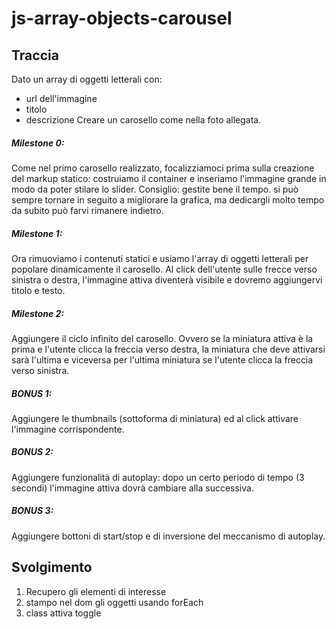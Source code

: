 # js-array-objects-carousel

## Traccia
Dato un array di oggetti letterali con:
 - url dell'immagine
 - titolo
 - descrizione
Creare un carosello come nella foto allegata.

##### Milestone 0:
Come nel primo carosello realizzato, focalizziamoci prima sulla creazione del markup statico: costruiamo il container e inseriamo l'immagine grande in modo da poter stilare lo slider.
Consiglio: gestite bene il tempo. si può sempre tornare in seguito a migliorare la grafica, ma dedicargli molto tempo da subito può farvi rimanere indietro.
##### Milestone 1:
Ora rimuoviamo i contenuti statici e usiamo l'array di oggetti letterali per popolare dinamicamente il carosello.
Al click dell'utente sulle frecce verso sinistra o destra, l'immagine attiva diventerà visibile e dovremo aggiungervi titolo e testo.
##### Milestone 2:
Aggiungere il ciclo infinito del carosello. Ovvero se la miniatura attiva è la prima e l'utente clicca la freccia verso destra, la miniatura che deve attivarsi sarà l'ultima e viceversa per l'ultima miniatura se l'utente clicca la freccia verso sinistra.

##### BONUS 1:
Aggiungere le thumbnails (sottoforma di miniatura) ed al click attivare l'immagine corrispondente.
##### BONUS 2:
Aggiungere funzionalità di autoplay: dopo un certo periodo di tempo (3 secondi) l'immagine attiva dovrà cambiare alla successiva.
##### BONUS 3:
Aggiungere bottoni di start/stop e di inversione del meccanismo di autoplay.

## Svolgimento

1. Recupero gli elementi di interesse
2. stampo nel dom gli oggetti usando forEach
3. class attiva toggle